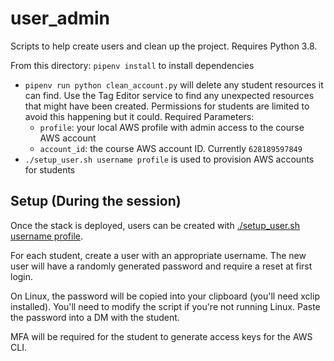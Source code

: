# user_admin

Scripts to help create users and clean up the project.
Requires Python 3.8.

From this directory: `pipenv install` to install dependencies

- `pipenv run python clean_account.py` will delete any student resources it can find. Use the Tag Editor service to find any unexpected resources that might have been created. Permissions for students are limited to avoid this happening but it could.
  Required Parameters:
  - `profile`: your local AWS profile with admin access to the course AWS account
  - `account_id`: the course AWS account ID. Currently `628189597849`
- `./setup_user.sh username profile` is used to provision AWS accounts for students

## Setup (During the session)

Once the stack is deployed, users can be created with [./setup_user.sh username profile](setup_user.sh).

For each student, create a user with an appropriate username.
The new user will have a randomly generated password and require a reset at first login.

On Linux, the password will be copied into your clipboard (you'll need xclip installed).
You'll need to modify the script if you're not running Linux.
Paste the password into a DM with the student.

MFA will be required for the student to generate access keys for the AWS CLI.
